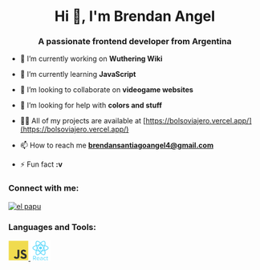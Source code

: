 <h1 align="center">Hi 👋, I'm Brendan Angel</h1>
<h3 align="center">A passionate frontend developer from Argentina</h3>

- 🔭 I’m currently working on **Wuthering Wiki**

- 🌱 I’m currently learning **JavaScript**

- 👯 I’m looking to collaborate on **videogame websites**

- 🤝 I’m looking for help with **colors and stuff**

- 👨‍💻 All of my projects are available at [https://bolsoviajero.vercel.app/](https://bolsoviajero.vercel.app/)

- 📫 How to reach me **brendansantiagoangel4@gmail.com**

- ⚡ Fun fact **:v**

<h3 align="left">Connect with me:</h3>
<p align="left">
<a href="https://dev.to/el papu" target="blank"><img align="center" src="https://raw.githubusercontent.com/rahuldkjain/github-profile-readme-generator/master/src/images/icons/Social/devto.svg" alt="el papu" height="30" width="40" /></a>
</p>

<h3 align="left">Languages and Tools:</h3>
<p align="left"> <a href="https://developer.mozilla.org/en-US/docs/Web/JavaScript" target="_blank" rel="noreferrer"> <img src="https://raw.githubusercontent.com/devicons/devicon/master/icons/javascript/javascript-original.svg" alt="javascript" width="40" height="40"/> </a> <a href="https://reactjs.org/" target="_blank" rel="noreferrer"> <img src="https://raw.githubusercontent.com/devicons/devicon/master/icons/react/react-original-wordmark.svg" alt="react" width="40" height="40"/> </a> </p>
